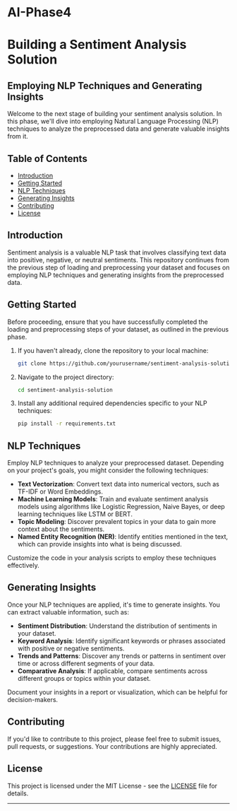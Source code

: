 # AI-Phase4
# Building a Sentiment Analysis Solution

## Employing NLP Techniques and Generating Insights

Welcome to the next stage of building your sentiment analysis solution. In this phase, we'll dive into employing Natural Language Processing (NLP) techniques to analyze the preprocessed data and generate valuable insights from it.

## Table of Contents

- [Introduction](#introduction)
- [Getting Started](#getting-started)
- [NLP Techniques](#nlp-techniques)
- [Generating Insights](#generating-insights)
- [Contributing](#contributing)
- [License](#license)

## Introduction

Sentiment analysis is a valuable NLP task that involves classifying text data into positive, negative, or neutral sentiments. This repository continues from the previous step of loading and preprocessing your dataset and focuses on employing NLP techniques and generating insights from the preprocessed data.

## Getting Started

Before proceeding, ensure that you have successfully completed the loading and preprocessing steps of your dataset, as outlined in the previous phase.

1. If you haven't already, clone the repository to your local machine:

   ```bash
   git clone https://github.com/yourusername/sentiment-analysis-solution.git
   ```

2. Navigate to the project directory:

   ```bash
   cd sentiment-analysis-solution
   ```

3. Install any additional required dependencies specific to your NLP techniques:

   ```bash
   pip install -r requirements.txt
   ```

## NLP Techniques

Employ NLP techniques to analyze your preprocessed dataset. Depending on your project's goals, you might consider the following techniques:

- **Text Vectorization**: Convert text data into numerical vectors, such as TF-IDF or Word Embeddings.
- **Machine Learning Models**: Train and evaluate sentiment analysis models using algorithms like Logistic Regression, Naive Bayes, or deep learning techniques like LSTM or BERT.
- **Topic Modeling**: Discover prevalent topics in your data to gain more context about the sentiments.
- **Named Entity Recognition (NER)**: Identify entities mentioned in the text, which can provide insights into what is being discussed.

Customize the code in your analysis scripts to employ these techniques effectively.

## Generating Insights

Once your NLP techniques are applied, it's time to generate insights. You can extract valuable information, such as:

- **Sentiment Distribution**: Understand the distribution of sentiments in your dataset.
- **Keyword Analysis**: Identify significant keywords or phrases associated with positive or negative sentiments.
- **Trends and Patterns**: Discover any trends or patterns in sentiment over time or across different segments of your data.
- **Comparative Analysis**: If applicable, compare sentiments across different groups or topics within your dataset.

Document your insights in a report or visualization, which can be helpful for decision-makers.

## Contributing

If you'd like to contribute to this project, please feel free to submit issues, pull requests, or suggestions. Your contributions are highly appreciated.

## License

This project is licensed under the MIT License - see the [LICENSE](LICENSE) file for details.

---

 
